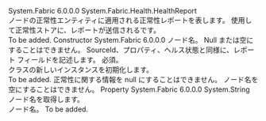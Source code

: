 <Type Name="NodeHealthReport" FullName="System.Fabric.Health.NodeHealthReport">
  <TypeSignature Language="C#" Value="public class NodeHealthReport : System.Fabric.Health.HealthReport" />
  <TypeSignature Language="ILAsm" Value=".class public auto ansi beforefieldinit NodeHealthReport extends System.Fabric.Health.HealthReport" />
  <TypeSignature Language="DocId" Value="T:System.Fabric.Health.NodeHealthReport" />
  <TypeSignature Language="VB.NET" Value="Public Class NodeHealthReport&#xA;Inherits HealthReport" />
  <TypeSignature Language="F#" Value="type NodeHealthReport = class&#xA;    inherit HealthReport" />
  <AssemblyInfo>
    <AssemblyName>System.Fabric</AssemblyName>
    <AssemblyVersion>6.0.0.0</AssemblyVersion>
  </AssemblyInfo>
  <Base>
    <BaseTypeName>System.Fabric.Health.HealthReport</BaseTypeName>
  </Base>
  <Interfaces />
  <Docs>
    <summary>
      <para>ノードの正常性エンティティに適用される正常性レポートを表します。 使用して正常性ストアに、レポートが送信される<see cref="M:System.Fabric.FabricClient.HealthClient.ReportHealth(System.Fabric.Health.HealthReport)" />です。</para>
    </summary>
    <remarks>To be added.</remarks>
  </Docs>
  <Members>
    <Member MemberName=".ctor">
      <MemberSignature Language="C#" Value="public NodeHealthReport (string nodeName, System.Fabric.Health.HealthInformation healthInformation);" />
      <MemberSignature Language="ILAsm" Value=".method public hidebysig specialname rtspecialname instance void .ctor(string nodeName, class System.Fabric.Health.HealthInformation healthInformation) cil managed" />
      <MemberSignature Language="DocId" Value="M:System.Fabric.Health.NodeHealthReport.#ctor(System.String,System.Fabric.Health.HealthInformation)" />
      <MemberSignature Language="F#" Value="new System.Fabric.Health.NodeHealthReport : string * System.Fabric.Health.HealthInformation -&gt; System.Fabric.Health.NodeHealthReport" Usage="new System.Fabric.Health.NodeHealthReport (nodeName, healthInformation)" />
      <MemberType>Constructor</MemberType>
      <AssemblyInfo>
        <AssemblyName>System.Fabric</AssemblyName>
        <AssemblyVersion>6.0.0.0</AssemblyVersion>
      </AssemblyInfo>
      <Parameters>
        <Parameter Name="nodeName" Type="System.String" />
        <Parameter Name="healthInformation" Type="System.Fabric.Health.HealthInformation" />
      </Parameters>
      <Docs>
        <param name="nodeName">
          <para>ノード名。 Null または空にすることはできません。</para>
        </param>
        <param name="healthInformation">
          <para><see cref="T:System.Fabric.Health.HealthInformation" /> SourceId、プロパティ、ヘルス状態と同様に、レポート フィールドを記述します。 必須。</para>
        </param>
        <summary>
          <para><see cref="T:System.Fabric.Health.NodeHealthReport" /> クラスの新しいインスタンスを初期化します。</para>
        </summary>
        <remarks>To be added.</remarks>
        <exception cref="T:System.ArgumentNullException">
          <para>正常性に関する情報を null にすることはできません。</para>
        </exception>
        <exception cref="T:System.ArgumentException">
          <para>ノード名を空にすることはできません。</para>
        </exception>
      </Docs>
    </Member>
    <Member MemberName="NodeName">
      <MemberSignature Language="C#" Value="public string NodeName { get; }" />
      <MemberSignature Language="ILAsm" Value=".property instance string NodeName" />
      <MemberSignature Language="DocId" Value="P:System.Fabric.Health.NodeHealthReport.NodeName" />
      <MemberSignature Language="VB.NET" Value="Public ReadOnly Property NodeName As String" />
      <MemberSignature Language="F#" Value="member this.NodeName : string" Usage="System.Fabric.Health.NodeHealthReport.NodeName" />
      <MemberType>Property</MemberType>
      <AssemblyInfo>
        <AssemblyName>System.Fabric</AssemblyName>
        <AssemblyVersion>6.0.0.0</AssemblyVersion>
      </AssemblyInfo>
      <ReturnValue>
        <ReturnType>System.String</ReturnType>
      </ReturnValue>
      <Docs>
        <summary>
          <para>ノード名を取得します。</para>
        </summary>
        <value>
          <para>ノード名。</para>
        </value>
        <remarks>To be added.</remarks>
      </Docs>
    </Member>
  </Members>
</Type>